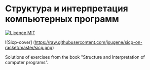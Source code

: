 # Структура и интерпретация компьютерных программ
[![Licence MIT](https://img.shields.io/badge/license-MIT-blue.svg)](https://opensource.org/licenses/MIT)

![Sicp-cover] (https://raw.githubusercontent.com/jougene/sicp-on-racket/master/sicp.png)

Solutions of exercises from the book "Structure and Interpretation of computer programs".


